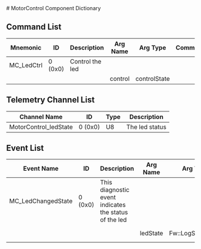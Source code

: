 <title>MotorControl Component Dictionary</title>
# MotorControl Component Dictionary


## Command List

|Mnemonic|ID|Description|Arg Name|Arg Type|Comment
|---|---|---|---|---|---|
|MC_LedCtrl|0 (0x0)|Control the led| | |
| | | |control|controlState||

## Telemetry Channel List

|Channel Name|ID|Type|Description|
|---|---|---|---|
|MotorControl_ledState|0 (0x0)|U8|The led status|

## Event List

|Event Name|ID|Description|Arg Name|Arg Type|Arg Size|Description
|---|---|---|---|---|---|---|
|MC_LedChangedState|0 (0x0)|This diagnostic event indicates the status of the led| | | | |
| | | |ledState|Fw::LogStringArg&|5|The led state|
